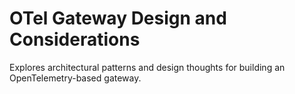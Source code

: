 # OTel Gateway Design and Considerations

Explores architectural patterns and design thoughts for building an OpenTelemetry-based gateway.
